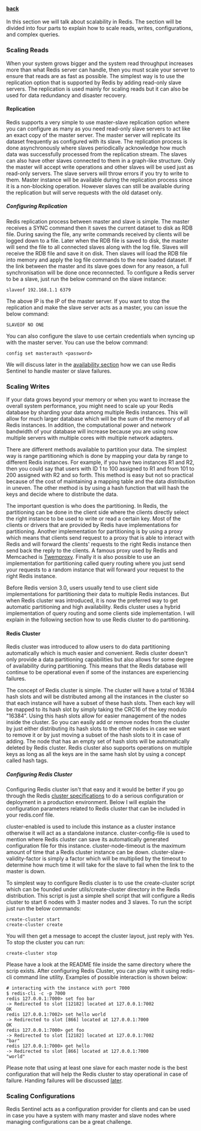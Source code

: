 #### [back](admin_main.md)

In this section we will talk about scalability in Redis. The section will be divided into four parts to explain how to scale reads, writes, configurations, and complex queries.

### Scaling Reads

When your system grows bigger and the system read throughput increases more than what Redis server can handle, then you must scale your server to ensure that reads are as fast as possible.  The simplest way is to use the replication option that is supported by Redis by adding read-only slave servers. The replication is used mainly for scaling reads but it can  also be used for data redundancy and disaster recovery.
#### Replication 
Redis supports a very simple to use master-slave replication option where you can configure as many as you need read-only slave servers to act like an exact copy of the master server. The master server will replicate its dataset frequently as configured with its slave. The replication process is done asynchronously where slaves periodically acknowledge how much data was successfully processed from the replication stream. The slaves can also have other slaves connected to them in a graph-like structure. Only the master will accept write operations and other slaves will be used just as read-only servers. The slave servers will throw errors if you try to write to them. Master instance will be available during the replication process since it is a non-blocking operation. However slaves can still be available during the replication but will serve requests with the old dataset only. 
#####  Configuring Replication
Redis replication process between master and slave is simple. The master receives a SYNC command then it saves the current dataset to disk as RDB file. During saving the file, any write commands received by clients will be logged down to a file. Later when the RDB file is saved to disk, the master will send the file to all connected slaves along with the log file. Slaves will receive the RDB file and save it on disk. Then slaves will load the RDB file into memory and apply the log file commands to the new loaded dataset.  If the link between the master and its slave goes down for any reason, a full synchronisation will be done once reconnected. To configure a Redis server to be a slave, just run the below command on the slave instance:


````
slaveof 192.168.1.1 6379
````

The above IP is the IP of the master server. If you want to stop the replication and make the slave server acts as a master, you can issue the below command:

````
SLAVEOF NO ONE````You can also configure the slave to use certain credentials when syncing up with the master server. You can use the below command:
````config set masterauth <password>````We will discuss later in the [availability section](availability.md) how we can use Redis Sentinel to handle master or slave failures. 
### Scaling Writes


If your data grows beyond your memory or when you want to increase the overall system performance, you might need to scale up your Redis database by sharding your data among multiple Redis instances. This will allow for much larger database which will be the sum of the memory of all Redis instances.  In addition, the computational power and network bandwidth of your database will increase because you are using now multiple servers with multiple cores with multiple network adapters.  

There are different methods available to partition your data. The simplest way is range partitioning which is done by mapping your data by range to different Redis instances. For example, if you have two instances R1 and R2, then you could say that users with ID 1 to 100 assigned to R1 and from 101 to 200 assigned with R2 and so forth. This method is easy but not so practical because of the cost of maintaining a mapping table and the data distribution in uneven. The other method is by using a hash function that will hash the keys and decide where to distribute the data.

The important question is who does the partitioning. In Redis, the partitioning can be done in the client side where the clients directly select the right instance to be used to write or read a certain key. Most of the clients or drivers that are provided by Redis have implementations for partitioning. Another implementation for partitioning is by using a proxy which means that clients send request to a proxy that is able to interact with Redis and will forward the clients' requests to the right Redis instance then send back the reply to the clients. A famous proxy used by Redis and Memcached is [Twemproxy](https://github.com/twitter/twemproxy). Finally it is also possible to use an implementation for partitioning called query routing where you just send your requests to a random instance that will forward your request to the right Redis instance. 

Before Redis version 3.0, users usually tend to use client side implementations for partitioning their data to multiple Redis instances. But when Redis cluster was introduced, it is now the preferred way to get automatic partitioning and high availability. Redis cluster uses a hybrid implementation of query routing and some clients side implementation. I will explain in the following section how to use Redis cluster to do partitioning.

#### Redis Cluster

Redis cluster was introduced to allow users to do data partitioning automatically which is much easier and convenient. Redis cluster doesn't only provide a data partitioning capabilities but also allows for some degree of availability during partitioning. This means that the Redis database will continue to be operational even if some of the instances are experiencing failures.

The concept of Redis cluster is simple. The cluster will have a total of 16384 hash slots and will be distributed among all the instances in the cluster so that each instance will have a subset of these hash slots. Then each key will be mapped to its hash slot by simply taking the CRC16 of the key modulo "16384". Using this hash slots allow for easier management of the nodes inside the cluster. So you can easily add or remove nodes from the cluster by just either distributing its hash slots to the other nodes in case we want to remove it or by just moving a subset of the hash slots to it in case of adding. The node that has an empty set of hash slots will be automatically deleted by Redis cluster. Redis cluster also supports operations on multiple keys as long as all the keys are in the same hash slot by using a concept called hash tags.

##### Configuring Redis Cluster

Configuring Redis cluster isn't that easy and it would be better if you go through the Redis [cluster specifications](http://redis.io/topics/cluster-spec) to do a serious configuration or deployment in a production environment. Below I will explain the configuration parameters related to Redis cluster that can be included in your redis.conf file.

cluster-enabled is used to include this instance as a cluster instance otherwise it will act as a standalone instance.
cluster-config-file is used to mention where Redis cluster can save its automatically generated configuration file for this instance.
cluster-node-timeout  is the maximum amount of time that a Redis cluster instance can be down.
cluster-slave-validity-factor is simply a factor which will be multiplied by the timeout to  determine how much time it will take for the slave to fail when the link to the master is down. 

To simplest way to configure Redis cluster is to use the create-cluster script which can be founded under utils/create-cluster directory in the Redis distribution. This script is just a simple shell script that will configure a Redis cluster to start 6 nodes with 3 master nodes and 3 slaves. To run the script just run the below commands:

````
create-cluster start
create-cluster create
````

You will then get a message to accept the cluster layout, just reply with Yes. To stop the cluster you can run:


````
create-cluster stop
````

Please have a look at the README file inside the same directory where the scrip exists. After configuring Redis Cluster, you can play with it using redis-cli command line utility. Examples of possible interaction is shown below:


````
# interacting with the instance with port 7000
$ redis-cli -c -p 7000
redis 127.0.0.1:7000> set foo bar
-> Redirected to slot [12182] located at 127.0.0.1:7002
OK
redis 127.0.0.1:7002> set hello world
-> Redirected to slot [866] located at 127.0.0.1:7000
OK
redis 127.0.0.1:7000> get foo
-> Redirected to slot [12182] located at 127.0.0.1:7002
"bar"
redis 127.0.0.1:7000> get hello
-> Redirected to slot [866] located at 127.0.0.1:7000
"world"
````

Please note that using at least one slave for each master node is the best configuration that will help the Redis cluster to stay operational in case of failure. Handing failures will be discussed [later](handling_failure.md).


### Scaling Configurations

Redis Sentinel acts as a configuration provider for clients and can be used in case you have a system with many master and slave nodes where managing configurations can be a great challenge. 






























